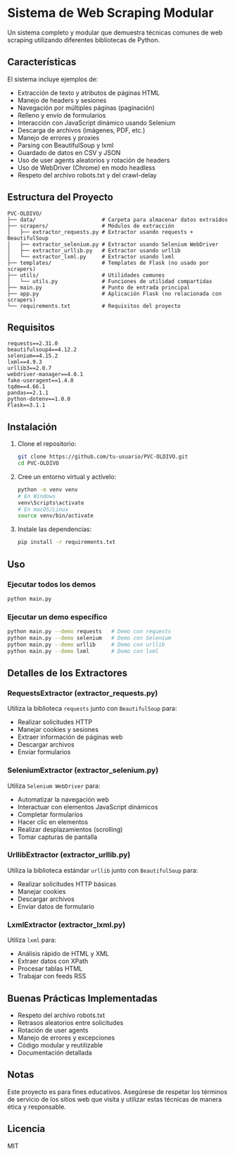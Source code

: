 # Sistema de Web Scraping Modular

Un sistema completo y modular que demuestra técnicas comunes de web scraping utilizando diferentes bibliotecas de Python.

## Características

El sistema incluye ejemplos de:

- Extracción de texto y atributos de páginas HTML
- Manejo de headers y sesiones
- Navegación por múltiples páginas (paginación)
- Relleno y envío de formularios
- Interacción con JavaScript dinámico usando Selenium
- Descarga de archivos (imágenes, PDF, etc.)
- Manejo de errores y proxies
- Parsing con BeautifulSoup y lxml
- Guardado de datos en CSV y JSON
- Uso de user agents aleatorios y rotación de headers
- Uso de WebDriver (Chrome) en modo headless
- Respeto del archivo robots.txt y del crawl-delay

## Estructura del Proyecto

```
PVC-OLDIVO/
├── data/                     # Carpeta para almacenar datos extraídos
├── scrapers/                 # Módulos de extracción
│   ├── extractor_requests.py # Extractor usando requests + BeautifulSoup
│   ├── extractor_selenium.py # Extractor usando Selenium WebDriver
│   ├── extractor_urllib.py   # Extractor usando urllib
│   └── extractor_lxml.py     # Extractor usando lxml
├── templates/                # Templates de Flask (no usado por scrapers)
├── utils/                    # Utilidades comunes
│   └── utils.py              # Funciones de utilidad compartidas
├── main.py                   # Punto de entrada principal
├── app.py                    # Aplicación Flask (no relacionada con scrapers)
└── requirements.txt          # Requisitos del proyecto
```

## Requisitos

```
requests==2.31.0
beautifulsoup4==4.12.2
selenium==4.15.2
lxml==4.9.3
urllib3==2.0.7
webdriver-manager==4.0.1
fake-useragent==1.4.0
tqdm==4.66.1
pandas==2.1.1
python-dotenv==1.0.0
Flask==3.1.1
```

## Instalación

1. Clone el repositorio:
   ```bash
   git clone https://github.com/tu-usuario/PVC-OLDIVO.git
   cd PVC-OLDIVO
   ```

2. Cree un entorno virtual y actívelo:
   ```bash
   python -m venv venv
   # En Windows
   venv\Scripts\activate
   # En macOS/Linux
   source venv/bin/activate
   ```

3. Instale las dependencias:
   ```bash
   pip install -r requirements.txt
   ```

## Uso

### Ejecutar todos los demos

```bash
python main.py
```

### Ejecutar un demo específico

```bash
python main.py --demo requests   # Demo con requests
python main.py --demo selenium   # Demo con Selenium
python main.py --demo urllib     # Demo con urllib
python main.py --demo lxml       # Demo con lxml
```

## Detalles de los Extractores

### RequestsExtractor (extractor_requests.py)

Utiliza la biblioteca `requests` junto con `BeautifulSoup` para:
- Realizar solicitudes HTTP
- Manejar cookies y sesiones
- Extraer información de páginas web
- Descargar archivos
- Enviar formularios

### SeleniumExtractor (extractor_selenium.py)

Utiliza `Selenium WebDriver` para:
- Automatizar la navegación web
- Interactuar con elementos JavaScript dinámicos
- Completar formularios
- Hacer clic en elementos
- Realizar desplazamientos (scrolling)
- Tomar capturas de pantalla

### UrllibExtractor (extractor_urllib.py)

Utiliza la biblioteca estándar `urllib` junto con `BeautifulSoup` para:
- Realizar solicitudes HTTP básicas
- Manejar cookies
- Descargar archivos
- Enviar datos de formulario

### LxmlExtractor (extractor_lxml.py)

Utiliza `lxml` para:
- Análisis rápido de HTML y XML
- Extraer datos con XPath
- Procesar tablas HTML
- Trabajar con feeds RSS

## Buenas Prácticas Implementadas

- Respeto del archivo robots.txt
- Retrasos aleatorios entre solicitudes
- Rotación de user agents
- Manejo de errores y excepciones
- Código modular y reutilizable
- Documentación detallada

## Notas

Este proyecto es para fines educativos. Asegúrese de respetar los términos de servicio de los sitios web que visita y utilizar estas técnicas de manera ética y responsable.

## Licencia

MIT
